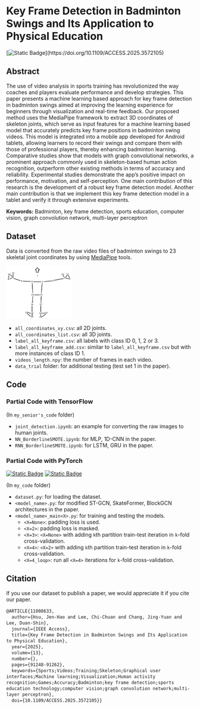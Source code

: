 # Key Frame Detection in Badminton Swings and Its Application to Physical Education
[![Static Badge](https://img.shields.io/badge/IEEE_Access_(Vol.13)-p.91248--91262-gray?labelColor=%2300629B)](https://doi.org/10.1109/ACCESS.2025.3572105)

## Abstract
The use of video analysis in sports training has revolutionized the way coaches and players evaluate performance and develop strategies. This paper presents a machine learning based approach for key frame detection in badminton swings aimed at improving the learning experience for beginners through visualization and real-time feedback. Our proposed method uses the MediaPipe framework to extract 3D coordinates of skeleton joints, which serve as input features for a machine learning based model that accurately predicts key frame positions in badminton swing videos. This model is integrated into a mobile app developed for Android tablets, allowing learners to record their swings and compare them with those of professional players, thereby enhancing badminton learning. Comparative studies show that models with graph convolutional networks, a prominent approach commonly used in skeleton-based human action recognition, outperform other existing methods in terms of accuracy and reliability. Experimental studies demonstrate the app’s positive impact on performance, motivation, and self-perception. One main contribution of this research is the development of a robust key frame detection model. Another main contribution is that we implement this key frame detection model in a tablet and verify it through extensive experiments.

**Keywords:** Badminton, key frame detection, sports education, computer vision, graph convolution network, multi-layer perceptron

## Dataset
Data is converted from the raw video files of badminton swings to 23 skeletal joint coordinates by using [MediaPipe](https://ai.google.dev/edge/mediapipe/solutions/guide?hl=zh-tw) tools.

<img src="Dataset/mediapipe_skeleton.png" alt="Joint Coordinates" width="35%">

- `all_coordinates_xy.csv`: all 2D joints.
- `all_coordinates_list.csv`: all 3D joints.
- `label_all_keyframe.csv`: all labels with class ID 0, 1, 2 or 3.
- `label_all_keyframe_add.csv`: similar to `label_all_keyframe.csv` but with more instances of class ID 1.
- `videos_length.npy`: the number of frames in each video.
- `data_trial` folder: for additional testing (test set 1 in the paper).

## Code
### Partial Code with TensorFlow
(In `my_senior's_code` folder)
- `joint_detection.ipynb`: an example for converting the raw images to human joints.
- `NN_BorderlineSMOTE.ipynb`: for MLP, 1D-CNN in the paper.
- `RNN_BorderlineSMOTE.ipynb`: for LSTM, GRU in the paper.

### Partial Code with PyTorch
[![Static Badge](https://img.shields.io/badge/Python-3.11-gray?labelColor=%234584B6)](https://www.python.org/downloads/) [![Static Badge](https://img.shields.io/badge/PyTorch-2.4.0%2Bcu121-gray?labelColor=%23EE4C2C)](https://pytorch.org/)

(In `my_code` folder)
- `dataset.py`: for loading the dataset.
- `<model_name>.py`: for modified ST-GCN, SkateFormer, BlockGCN architectures in the paper.
- `<model_name>_main<X>.py`: for training and testing the models.
    - `<X=None>`: padding loss is used.
    - `<X=2>`: padding loss is masked.
    - `<X=3>`: `<X=None>` with adding `k`th partition train-test iteration in `k`-fold cross-validation.
    - `<X=4>`: `<X=2>` with adding `k`th partition train-test iteration in `k`-fold cross-validation.
    - `<X=4_loop>`: run all `<X=4>` iterations for `k`-fold cross-validation.

## Citation
If you use our dataset to publish a paper, we would appreciate it if you cite our paper.
```
@ARTICLE{11008633,
  author={Hsu, Jen-Hao and Lee, Chi-Chuan and Chang, Jing-Yuan and Lee, Duan-Shin},
  journal={IEEE Access}, 
  title={Key Frame Detection in Badminton Swings and Its Application to Physical Education}, 
  year={2025},
  volume={13},
  number={},
  pages={91248-91262},
  keywords={Sports;Videos;Training;Skeleton;Graphical user interfaces;Machine learning;Visualization;Human activity recognition;Games;Accuracy;Badminton;key frame detection;sports education technology;computer vision;graph convolution network;multi-layer perceptron},
  doi={10.1109/ACCESS.2025.3572105}}
```
